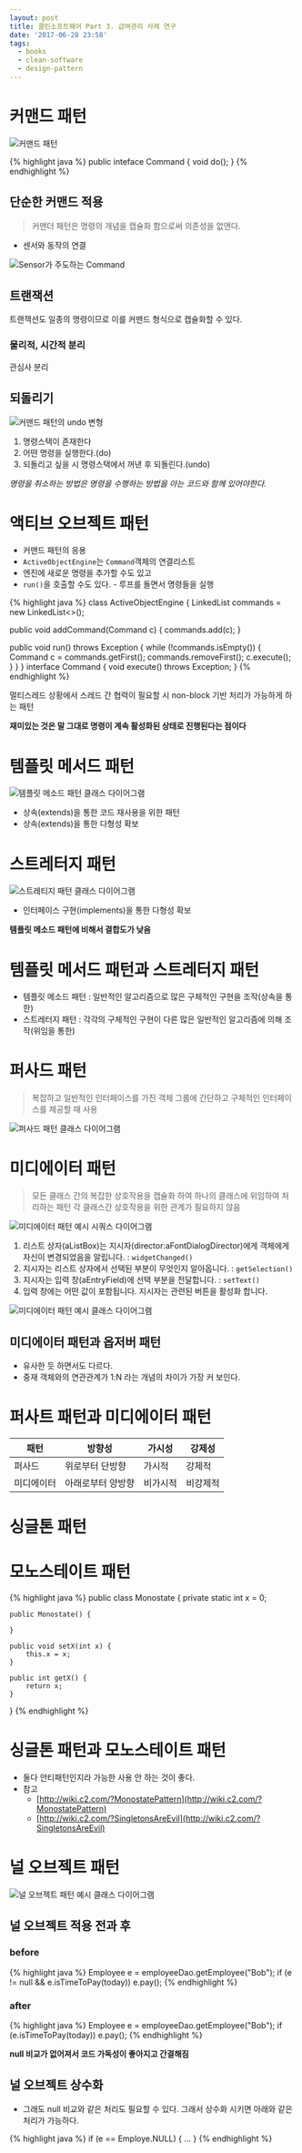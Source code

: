 ```yaml
---
layout: post
title: 클린소프트웨어 Part 3. 급여관리 사례 연구
date: '2017-06-28 23:58'
tags:
  - books
  - clean-software
  - design-pattern
---
```


# 커맨드 패턴

![커맨드 패턴](https://dooray.com/plantuml/img/oymhIIrAIqnELN3EpyrDp4jHgEPI00Bjb7mDJQvQBW00)

{% highlight java %}
public inteface Command {
  void do();
}
{% endhighlight %}

## 단순한 커맨드 적용

> 커맨더 패턴은 명령의 개념을 캡슐화 함으로써 의존성을 없앤다.

* 센서와 동작의 연결

![Sensor가 주도하는 Command](https://dooray.com/plantuml/img/oymhIIrAIqnELN3EpyrDp4lXIiv9B2vM24xDAyulue9G2hfsS6a0)

## 트랜잭션

트랜잭션도 일종의 명령이므로 이를 커맨드 형식으로 캡슐화할 수 있다.

### 물리적, 시간적 분리

관심사 분리

## 되돌리기

![커맨드 패턴의 undo 변형](https://dooray.com/plantuml/img/oymhIIrAIqnELN3EpyrDp4jHgEPI00Bjb7mDJGYhD0_ChkK20000)

1. 명령스택이 존재한다
2. 어떤 명령을 실행한다.(do)
3. 되돌리고 싶을 시 명령스택에서 꺼낸 후 되돌린다.(undo)

*명령을 취소하는 방법은 명령을 수행하는 방법을 아는 코드와 함께 있어야한다.*

# 액티브 오브젝트 패턴

* 커맨드 패턴의 응용
* `ActiveObjectEngine`는 `Command`객체의 연결리스트
* 엔진에 새로운 명령을 추가할 수도 있고
* `run()`을 호출할 수도 있다. - 루프를 돌면서 명령들을 실행

{% highlight java %}
class ActiveObjectEngine {
  LinkedList<Command> commands = new LinkedList<>();

  public void addCommand(Command c) {
    commands.add(c);
  }

  public void run() throws Exception {
    while (!commands.isEmpty()) {
      Command c = commands.getFirst();
      commands.removeFirst();
      c.execute();
    }
  }
}
interface Command {
  void execute() throws Exception;
}
{% endhighlight %}

멀티스레드 상황에서 스레드 간 협력이 필요할 시 non-block 기반 처리가 가능하게 하는 패턴

**재미있는 것은 말 그대로 명령이 계속 활성화된 상태로 진행된다는 점이다**

# 템플릿 메서드 패턴

![템플릿 메소드 패턴 클래스 다이어그램](https://dooray.com/plantuml/img/IqmgBYbAJ2vHICv9B2vMS8HodS6yQYu58D0kISqjo4aiIVLDBSd8Jz7G18ig5vScmGLgkI3QdVFpaejIIrB1sXqLKYjAKlDIi9jAMByJAVe1)

* 상속(extends)을 통한 코드 재사용을 위한 패턴
* 상속(extends)을 통한 다형성 확보

# 스트레터지 패턴

![스트레티지 패턴 클래스 다이어그램](https://dooray.com/plantuml/img/Iyv9B2vMSCxFAqcjA56evghboWGoYz8IarCLWakA4ajIqoiLWE8AGA2TMf6QN5gIgg49L9OCqvXSb5gI2bFgg92PMv2JcfkQLrACq4-qTYTYjSCShALRb9cUKQ8BLym50000)

* 인터페이스 구현(implements)을 통한 다형성 확보

**템플릿 메소드 패턴에 비해서 결합도가 낮음**

# 템플릿 메서드 패턴과 스트레터지 패턴

* 템플릿 메소드 패턴 : 일반적인 알고리즘으로 많은 구체적인 구현을 조작(상속을 통한)
* 스트레터지 패턴 : 각각의 구체적인 구현이 다른 많은 일반적인 알고리즘에 의해 조작(위임을 통한)

# 퍼사드 패턴

> 복잡하고 일반적인 인터페이스를 가진 객체 그룹에 간단하고 구체적인 인터페이스를 제공할 때 사용

![퍼사드 패턴 클래스 다이어그램](https://dooray.com/plantuml/img/JSv12i8m48NXVKwHPOlK8xXGkn3Ss9nWY0-9nabDng98xswfaMQM7pC_OpsbfFTR_L5wcbMI456rB4xUzOyY93eCg0xdMesg9tkZ2_IL1bgdXy-NTWxj0ZEikC056Y717Io5TKXFBmQbcTEnVLdqy_cefgUQPbCciooz34lilr6MlW00)

# 미디에이터 패턴

> 모든 클래스 간의 복잡한 상호작용을 캡슐화 하여 하나의 클래스에 위임하여 처리하는 패턴
> 각 클래스간 상호작용을 위한 관계가 필요하지 않음

![미디에이터 패턴 예시 시쿼스 다이어그램](https://dooray.com/plantuml/img/VOun4i8m30Hxlq8b57mW1GK9gUZW0oBME9enqeoj4FWzDgHCQ5TxTyB1D06saKdCuMGgq-DEoIq83aV0NiKwngYXuqGrqK0UTVwntTxXXRETzBLfp-m3MJkY1F8rC1W_qMZDTYliMxoCD52ghXJBWLLgsOOlPx7qxfcYB_-ItIXRqJtzNVy0)

1. 리스트 상자(aListBox)는 지시자(director:aFontDialogDirector)에게 객체에게 자신이 변경되었음을 알립니다. : `widgetChanged()`
2. 지시자는 리스트 상자에서 선택된 부분이 무엇인지 알아옵니다. : `getSelection()`
3. 지시자는 입력 창(aEntryField)에 선택 부분을 전달합니다. : `setText()`
4. 입력 창에는 어떤 값이 포함됩니다. 지시자는 관련된 버튼을 활성화 합니다.

![미디에이터 패턴 예시 클래스 다이어그램](https://dooray.com/plantuml/img/hP2_3e8m4CRtFaNJ2M9u0-EWoEI6YNC3HxcajAQzH8pntIs2W0GtEzsVxxlxNT4Gk4eMm5EKsgeK7HHa7Nym7jwcS209BbWg81_5VV7sJW-rD0hAg6_6xCaABRtdcJMq68RDLKC3Xlm_rk38tDV68ODoGZcXfxrjv_k_BI7CGGSKj6RcEnfozmn1bx-j7kWCBKKvEJIgyovEsoPSb4CY1ZDR-HoX0wL87AgQajs7ULLPTKWY2Qg9aBq0)

## 미디에이터 패턴과 옵저버 패턴

* 유사한 듯 하면서도 다르다.
* 중재 객체와의 연관관계가 1:N 라는 개념의 차이가 가장 커 보인다.

# 퍼사트 패턴과 미디에이터 패턴

| 패턴 | 방향성 | 가시성 | 강제성 |
|-----|------|------|-------|
| 퍼사드 | 위로부터 단방향 | 가시적 | 강제적 |
| 미디에이터 | 아래로부터 양방향 | 비가시적 | 비강제적 |

# 싱글톤 패턴

# 모노스테이트 패턴

{% highlight java %}
public class Monostate {
    private static int x = 0;

    public Monostate() {

    }

    public void setX(int x) {
        this.x = x;
    }

    public int getX() {
        return x;
    }
}
{% endhighlight %}


# 싱글톤 패턴과 모노스테이트 패턴

* 둘다 안티패턴인지라 가능한 사용 안 하는 것이 좋다.
* 참고
  * [http://wiki.c2.com/?MonostatePattern](http://wiki.c2.com/?MonostatePattern)
  * [http://wiki.c2.com/?SingletonsAreEvil](http://wiki.c2.com/?SingletonsAreEvil)

# 널 오브젝트 패턴

![널 오브젝트 패턴 예시 클래스 다이어그램](https://dooray.com/plantuml/img/oymhIIrAIqnELN3DBSZ9hqnDTKdCvqhEIImkHXRn138LCe54QcvgNWcA55ScXX5e-d5fXYhpAyt9WGbXLOPacO9UKMPwHecU7LPPi4LAoKMfYIMfIfXAGT94A4Ts3nS0)

## 널 오브젝트 적용 전과 후

### before

{% highlight java %}
Employee e = employeeDao.getEmployee("Bob");
if (e != null && e.isTimeToPay(today))
  e.pay();
{% endhighlight %}

### after

{% highlight java %}
Employee e = employeeDao.getEmployee("Bob");
if (e.isTimeToPay(today))
  e.pay();
{% endhighlight %}

**null 비교가 없어져서 코드 가독성이 좋아지고 간결해짐**

## 널 오브젝트 상수화

* 그래도 null 비교와 같은 처리도 필요할 수 있다. 그래서 상수화 시키면 아래와 같은 처리가 가능하다.

{% highlight java %}
if (e == Employe.NULL) {
  ...
}
{% endhighlight %}
